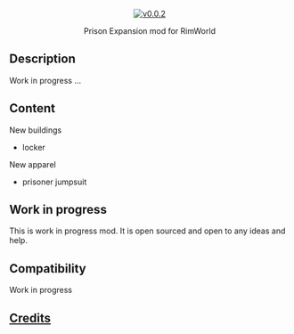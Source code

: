 <p align="center">
  <a href="releases">
    <img src="https://img.shields.io/badge/version-0.0.2-blue.svg?style=flat" alt="v0.0.2" />
  </a>
</p>

<p align="center">
  Prison Expansion mod for RimWorld
</p>

## Description
Work in progress ...

## Content
New buildings
* locker

New apparel
* prisoner jumpsuit

## Work in progress
This is work in progress mod. It is open sourced and open to any ideas and help.

## Compatibility
Work in progress

## [Credits](credits.md)
